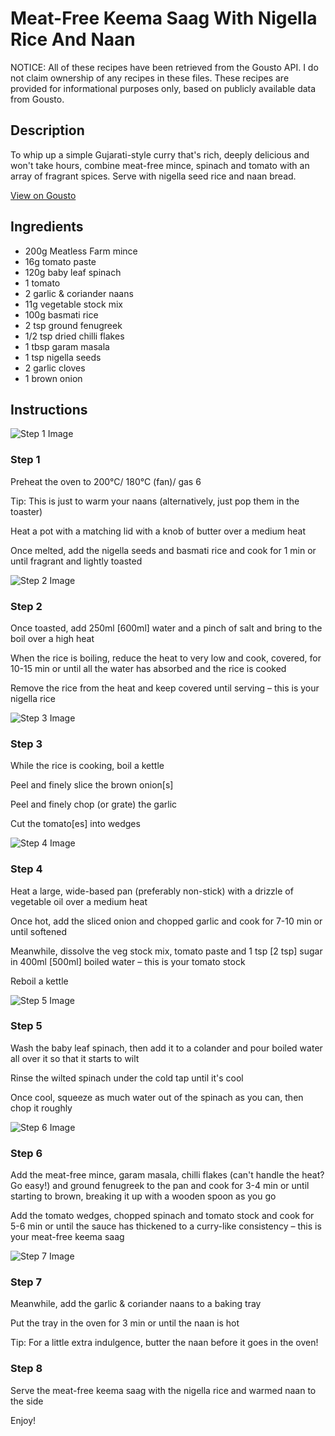 # Meat-Free Keema Saag With Nigella Rice And Naan

NOTICE: All of these recipes have been retrieved from the Gousto API. I do not claim ownership of any recipes in these files. These recipes are provided for informational purposes only, based on publicly available data from Gousto.

## Description

To whip up a simple Gujarati-style curry that's rich, deeply delicious and won't take hours, combine meat-free mince, spinach and tomato with an array of fragrant spices. Serve with nigella seed rice and naan bread.

[View on Gousto](https://www.gousto.co.uk/recipes/cookbook/meat-free-keema-saag-with-nigella-rice-and-naan)

## Ingredients

- 200g Meatless Farm mince
- 16g tomato paste 
- 120g baby leaf spinach
- 1 tomato
- 2 garlic & coriander naans
- 11g vegetable stock mix 
- 100g basmati rice
- 2 tsp ground fenugreek
- 1/2 tsp dried chilli flakes
- 1 tbsp garam masala
- 1 tsp nigella seeds
- 2 garlic cloves
- 1 brown onion

## Instructions

![Step 1 Image](https://production-media.gousto.co.uk/cms/recipe-step-image/step-1-1627379712957-x200.jpg)

### Step 1

Preheat the oven to 200°C/ 180°C (fan)/ gas 6

Tip: This is just to warm your naans (alternatively, just pop them in the toaster)

Heat a pot with a matching lid with a knob of butter over a medium heat

Once melted, add the nigella seeds and basmati rice and cook for 1 min or until fragrant and lightly toasted

![Step 2 Image](https://production-media.gousto.co.uk/cms/recipe-step-image/step-2-1627379719040-x200.jpg)

### Step 2

Once toasted, add 250ml <span class="text-danger">[600ml]</span> water and a pinch of salt and bring to the boil over a high heat

When the rice is boiling, reduce the heat to very low and cook, covered, for 10-15 min or until all the water has absorbed and the rice is cooked

Remove the rice from the heat and keep covered until serving – this is your nigella rice

![Step 3 Image](https://production-media.gousto.co.uk/cms/recipe-step-image/step-3-1627379723058-x200.jpg)

### Step 3

While the rice is cooking, boil a kettle

Peel and finely slice the brown onion<span class="text-danger">[s]</span>

Peel and finely chop (or grate) the garlic

Cut the tomato<span class="text-danger">[es]</span> into wedges

![Step 4 Image](https://production-media.gousto.co.uk/cms/recipe-step-image/step-4-1627379727814-x200.jpg)

### Step 4

Heat a large, wide-based pan (preferably non-stick) with a drizzle of vegetable oil over a medium heat

Once hot, add the sliced onion and chopped garlic and cook for 7-10 min or until softened

Meanwhile, dissolve the veg stock mix, tomato paste and 1 tsp <span class="text-danger">[2 tsp]</span> sugar in 400ml <span class="text-danger">[500ml]</span> boiled water – this is your tomato stock

Reboil a kettle

![Step 5 Image](https://production-media.gousto.co.uk/cms/recipe-step-image/step-5-1627379733544-x200.jpg)

### Step 5

Wash the baby leaf spinach, then add it to a colander and pour boiled water all over it so that it starts to wilt

Rinse the wilted spinach under the cold tap until it's cool

Once cool, squeeze as much water out of the spinach as you can, then chop it roughly

![Step 6 Image](https://production-media.gousto.co.uk/cms/recipe-step-image/step-6-1627379750103-x200.jpg)

### Step 6

Add the meat-free mince, garam masala, chilli flakes (can't handle the heat? Go easy!) and ground fenugreek to the pan and cook for 3-4 min or until starting to brown, breaking it up with a wooden spoon as you go

Add the tomato wedges, chopped spinach and tomato stock and cook for 5-6 min or until the sauce has thickened to a curry-like consistency – this is your meat-free keema saag

![Step 7 Image](https://production-media.gousto.co.uk/cms/recipe-step-image/step-7-1627379756311-x200.jpg)

### Step 7

Meanwhile, add the garlic & coriander naans to a baking tray

Put the tray in the oven for 3 min or until the naan is hot

Tip: For a little extra indulgence, butter the naan before it goes in the oven!

### Step 8

Serve the meat-free keema saag with the nigella rice and warmed naan to the side

Enjoy!

